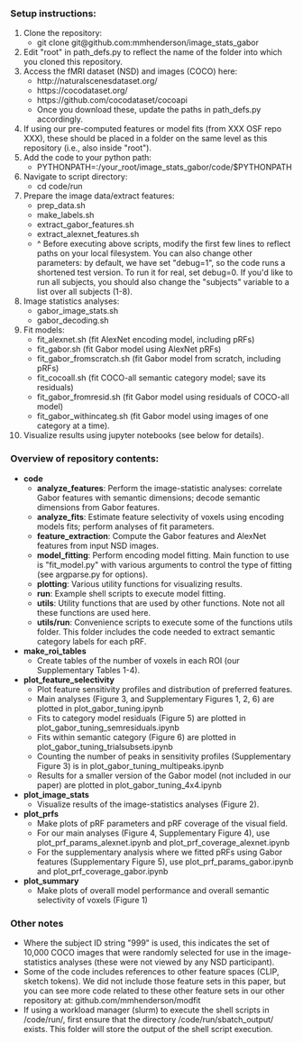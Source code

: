 ### Setup instructions:
<ol>
  <li>Clone the repository: 
    <ul>
    <li> git clone git@github.com:mmhenderson/image_stats_gabor
    </ul>
  <li>Edit "root" in path_defs.py to reflect the name of the folder into which you cloned this repository.
  <li>Access the fMRI dataset (NSD) and images (COCO) here:
  <ul>
    <li> http://naturalscenesdataset.org/
    <li> https://cocodataset.org/
    <li> https://github.com/cocodataset/cocoapi
    <li> Once you download these, update the paths in path_defs.py accordingly.
   </ul>
  <li>If using our pre-computed features or model fits (from XXX OSF repo XXX), these should be placed in a folder on the same level as this repository (i.e., also inside "root").
  <li> Add the code to your python path:
    <ul>
    <li> PYTHONPATH=:/your_root/image_stats_gabor/code/$PYTHONPATH
    </ul>
  <li> Navigate to script directory:
    <ul>
      <li> cd code/run
    </ul>
  <li> Prepare the image data/extract features:
    <ul>
      <li> prep_data.sh
      <li> make_labels.sh
      <li> extract_gabor_features.sh
      <li> extract_alexnet_features.sh
      <li> ^ Before executing above scripts, modify the first few lines to reflect paths on your local filesystem. You can also change other parameters: by default, we have set "debug=1", so the code runs a shortened test version. To run it for real, set debug=0. If you'd like to run all subjects, you should also change the "subjects" variable to a list over all subjects (1-8).
    </ul>
  <li> Image statistics analyses:
    <ul>
      <li> gabor_image_stats.sh
      <li> gabor_decoding.sh
    </ul>
  <li> Fit models:
    <ul>
      <li> fit_alexnet.sh (fit AlexNet encoding model, including pRFs)
      <li> fit_gabor.sh (fit Gabor model using AlexNet pRFs)
      <li> fit_gabor_fromscratch.sh (fit Gabor model from scratch, including pRFs)
      <li> fit_cocoall.sh (fit COCO-all semantic category model; save its residuals)
      <li> fit_gabor_fromresid.sh (fit Gabor model using residuals of COCO-all model)
      <li> fit_gabor_withincateg.sh (fit Gabor model using images of one category at a time).
    </ul>
  <li>Visualize results using jupyter notebooks (see below for details).
 </ol>
 
 
### Overview of repository contents:
- <b>code</b>
  - <b>analyze_features</b>: Perform the image-statistic analyses: correlate Gabor features with semantic dimensions; decode semantic dimensions from Gabor features.
  - <b>analyze_fits</b>: Estimate feature selectivity of voxels using encoding models fits; perform analyses of fit parameters.
  - <b>feature_extraction</b>: Compute the Gabor features and AlexNet features from input NSD images.
  - <b>model_fitting</b>: Perform encoding model fitting. Main function to use is "fit_model.py" with various arguments to control the type of fitting (see argparse.py for options).
  - <b>plotting</b>: Various utility functions for visualizing results.
  - <b>run</b>: Example shell scripts to execute model fitting. 
  - <b>utils</b>: Utility functions that are used by other functions. Note not all these functions are used here.
  - <b>utils/run</b>: Convenience scripts to execute some of the functions utils folder. This folder includes the code needed to extract semantic category labels for each pRF.
- <b>make_roi_tables</b>
    - Create tables of the number of voxels in each ROI (our Supplementary Tables 1-4).
- <b>plot_feature_selectivity</b>
    - Plot feature sensitivity profiles and distribution of preferred features.
    - Main analyses (Figure 3, and Supplementary Figures 1, 2, 6) are plotted in plot_gabor_tuning.ipynb
    - Fits to category model residuals (Figure 5) are plotted in plot_gabor_tuning_semresiduals.ipynb
    - Fits within semantic category (Figure 6) are plotted in plot_gabor_tuning_trialsubsets.ipynb
    - Counting the number of peaks in sensitivity profiles (Supplementary Figure 3) is in plot_gabor_tuning_multipeaks.ipynb
    - Results for a smaller version of the Gabor model (not included in our paper) are plotted in plot_gabor_tuning_4x4.ipynb
- <b>plot_image_stats</b>
    - Visualize results of the image-statistics analyses (Figure 2).
- <b>plot_prfs</b>
    - Make plots of pRF parameters and pRF coverage of the visual field.
    - For our main analyses (Figure 4, Supplementary Figure 4), use plot_prf_params_alexnet.ipynb and plot_prf_coverage_alexnet.ipynb
    - For the supplementary analysis where we fitted pRFs using Gabor features (Supplementary Figure 5), use plot_prf_params_gabor.ipynb and plot_prf_coverage_gabor.ipynb
- <b>plot_summary</b>
     - Make plots of overall model performance and overall semantic selectivity of voxels (Figure 1)
 
### Other notes
 - Where the subject ID string "999" is used, this indicates the set of 10,000 COCO images that were randomly selected for use in the image-statistics analyses (these were not viewed by any NSD participant).
 - Some of the code includes references to other feature spaces (CLIP, sketch tokens). We did not include those feature sets in this paper, but you can see more code related to these other feature sets in our other repository at: github.com/mmhenderson/modfit
 - If using a workload manager (slurm) to execute the shell scripts in /code/run/, first ensure that the directory /code/run/sbatch_output/ exists. This folder will store the output of the shell script execution. 
 


